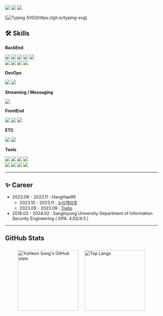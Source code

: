 <img src="https://capsule-render.vercel.app/api?type=waving&amp;height=200&amp;text=YuHeon&amp;fontAlign=74&amp;fontAlignY=40&amp;color=gradient" style="max-width: 100%;">
<a href = "https://velog.io/@songyuheon/series"><img src="https://img.shields.io/badge/Velog Blog-6DB33F?style=&amp;logo=Velog&amp;logoColor=white" style="max-width: 100%;"></a>
<a href = "mailto:songyuheon2750@gmail.com"><img src="https://img.shields.io/badge/Gmail-EA4335?style=&amp;logo=Gmail&amp;logoColor=white" style="max-width: 100%;"></a>

[![Typing SVG](https://readme-typing-svg.demolab.com?font=Fira+Code&weight=600&pause=700&color=C03BF7&center=true&random=false&width=1000&lines=Nice+to+meet+you!!;My+name+is+Song+Yuheon%2C+and+I+am+a+backend+developer+who+always+pursues+growth!!)](https://git.io/typing-svg)

## 🛠 Skills
**BackEnd**
<div>
<img src="https://img.shields.io/badge/Spring Boot-6DB33F?&logo=Spring Boot&logoColor=white">
<img src="https://img.shields.io/badge/Spring-6DB33F?&logo=Spring&logoColor=white">
<img src="https://img.shields.io/badge/Spring Security-6DB33F?&logo=Spring Security&logoColor=white">
<img src="https://img.shields.io/badge/Java-004088?&logo=Java&logoColor=white">
<img src="https://img.shields.io/badge/Gradle-02303A?&logo=Gradle?&logoColor=white"><br>
        <img src="https://img.shields.io/badge/MySQL-3776AB?&logo=MySQL&logoColor=white">
<img src="https://img.shields.io/badge/Junit5-25A162?&logo=Junit5&logoColor=white">
<img src="https://img.shields.io/badge/Apache JMeter-D22128?&logo=Apache JMeter&logoColor=white">
<img src="https://img.shields.io/badge/Postman-E34F15?&logo=Postman&logoColor=white"> 
    
</div>

**DevOps**
<div>
    <img src="https://img.shields.io/badge/GitHub Actions-181717?&logo=GitHub Actions&logoColor=white">
    <img src="https://img.shields.io/badge/Amazon AWS-231F20?&logo=Amazon AWS&logoColor=white">
</div>

**Streaming / Messaging**
<div>
<img src="https://img.shields.io/badge/Apache Kafka-231F20?&logo=Apache Kafka&logoColor=white"><br>
</div>

**FrontEnd**
<div>
<img src="https://img.shields.io/badge/Html-E34F26?&logo=Html&logoColor=white">
<img src="https://img.shields.io/badge/CSS-1572B6?&logo=CSS&logoColor=white">
<img src="https://img.shields.io/badge/JavaScript-F7DF1E?&logo=JavaScript&logoColor=white"><br>
</div>

**ETC**
<div>
    <img src="https://img.shields.io/badge/Python-3776AB?&logo=Python&logoColor=white">
<img src="https://img.shields.io/badge/C-A8B9CC?&logo=C&logoColor=white">
</div>

**Tools**
<div>
<img src="https://img.shields.io/badge/GitHub-181717?&logo=GitHub&logoColor=white">
<img src="https://img.shields.io/badge/Git-181717?&logo=Git&logoColor=white">
<img src="https://img.shields.io/badge/IntelliJ IDEA-000000?&logo=IntelliJ IDEA&logoColor=white">
<img src="https://img.shields.io/badge/Visual studio Code-007ACC?&logo=Visual Studio Code&logoColor=white"><br>
<img src="https://img.shields.io/badge/Jupyter-F37626?&logo=Jupyter&logoColor=white">
<img src="https://img.shields.io/badge/Anaconda-44A833?&logo=Anaconda&logoColor=white">
<img src="https://img.shields.io/badge/Slack-4A154B?&logo=Slack&logoColor=white">
<img src="https://img.shields.io/badge/Notion-000000?&logo=Notion&logoColor=white"><br>
</div>

---


## ✨ Career 
* 2023.08 - 2023.11 : HangHae99
    * 2023.10 - 2023.11 : [누리책마루](https://github.com/songyuheon98/Team258)
    * 2023.09 - 2023.09 : [Trello](https://github.com/songyuheon98/SpecialtyProjects)
* 2018.03 - 2024.02 : Sangmyung University Department of Information Security Engineering ( GPA: 4.02/4.5 )

---

## GitHub Stats



<div style="display: flex; align-items: center; justify-content: center;">
    <img src="https://github-readme-stats.vercel.app/api?username=songyuheon98&show_icons=true&theme=radical" alt="YuHeon Song's GitHub stats" style="margin: 10px; height: 200px;">
    <img src="https://github-readme-stats.vercel.app/api/top-langs/?username=JIEUN24&layout=compact&theme=buefy" alt="Top Langs" style="margin: 10px; height: 200px;">
</div>



